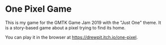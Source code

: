 # One Pixel Game
This is my game for the GMTK Game Jam 2019 with the "Just One" theme. It is a story-based game about a pixel trying to find its home.

You can play it in the browser at https://drewpit.itch.io/one-pixel.
